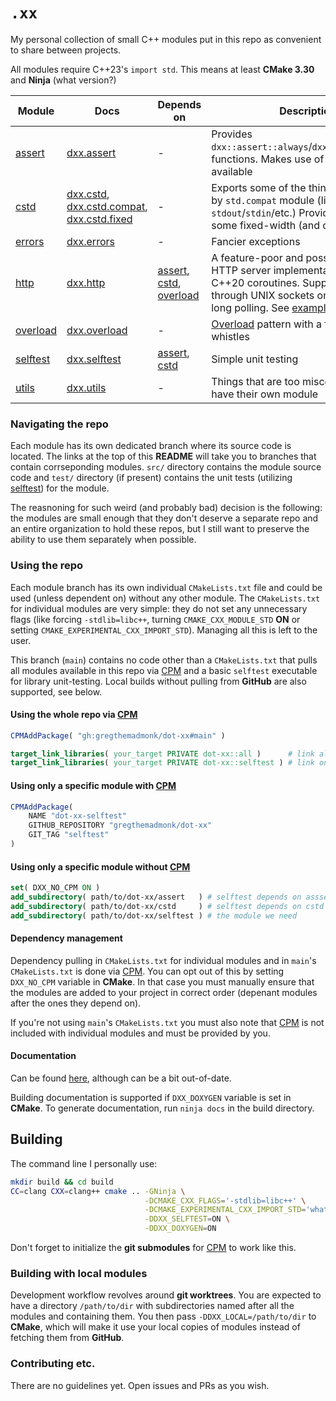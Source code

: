 # `.xx`

My personal collection of small C++ modules put in this repo as convenient to
share between projects.

All modules require C++23's `import std`. This means at least __CMake 3.30__ and
__Ninja__ (what version?)

|Module|Docs|Depends on|Description|Included by default|
|---|---|---|---|---|
|[assert](https://github.com/GregTheMadMonk/dot-xx/tree/assert)| [dxx.assert](https://gregthemadmonk.github.io/dot-xx/module__dxx_8assert.html) | - | Provides `dxx::assert::always`/`dxx::assert::debug` functions. Makes use of `<stacktrace>` if available | Yes |
|[cstd](https://github.com/GregTheMadMonk/dot-xx/tree/cstd)| [dxx.cstd](https://gregthemadmonk.github.io/dot-xx/module__dxx_8cstd.html), [dxx.cstd.compat](https://gregthemadmonk.github.io/dot-xx/module__dxx_8cstd_8compat.html), [dxx.cstd.fixed](https://gregthemadmonk.github.io/dot-xx/module__dxx_8cstd_8fixed.html) | - | Exports some of the things not provided by `std.compat` module (like `stdout`/`stdin`/etc.) Provides aliases for some fixed-width (and other) types | Yes |
|[errors](https://github.com/GregTheMadMonk/dot-xx/tree/errors)| [dxx.errors](https://gregthemadmonk.github.io/dot-xx/module__dxx_8errors.html) | - | Fancier exceptions | Yes |
|[http](https://github.com/GregTheMadMonk/dot-xx/tree/http)| [dxx.http](https://gregthemadmonk.github.io/dot-xx/module__dxx_8http.html) | [assert](https://github.com/GregTheMadMonk/dot-xx/tree/assert), [cstd](https://github.com/GregTheMadMonk/dot-xx/tree/cstd), [overload](https://github.com/GregTheMadMonk/dot-xx/tree/overload) | A feature-poor and possibly incomplete HTTP server implementation built with C++20 coroutines. Supports networking through UNIX sockets only. Supports long polling. See [example](https://github.com/GregTheMadMonk/dot-xx/blob/http/example/main.cc). | No. Set `DXX_WITH_HTTP` CMake option to `ON` to include |
|[overload](https://github.com/GregTheMadMonk/dot-xx/tree/overload)| [dxx.overload](https://gregthemadmonk.github.io/dot-xx/module__dxx_8overload.html) | - | [Overload](https://www.cppstories.com/2019/02/2lines3featuresoverload.html/) pattern with a few bells and whistles | Yes |
|[selftest](https://github.com/GregTheMadMonk/dot-xx/tree/selftest)| [dxx.selftest](https://gregthemadmonk.github.io/dot-xx/module__dxx_8selftest.html) | [assert](https://github.com/GregTheMadMonk/dot-xx/tree/assert), [cstd](https://github.com/GregTheMadMonk/dot-xx/tree/cstd) | Simple unit testing | Yes |
|[utils](https://github.com/GregTheMadMonk/dot-xx/tree/utils)| [dxx.utils](https://gregthemadmonk.github.io/dot-xx/module__dxx_8utils.html) | - | Things that are too miscellaneous to have their own module | Yes |

### Navigating the repo

Each module has its own dedicated branch where its source code is located.
The links at the top of this __README__ will take you to branches that contain
corrseponding modules. `src/` directory contains the module source code and
`test/` directory (if present) contains the unit tests (utilizing
[selftest](https://github.com/GregTheMadMonk/dot-xx/tree/selftest)) for the
module.

The reasnoning for such weird (and probably bad) decision is the following:
the modules are small enough that they don't deserve a separate repo and an
entire organization to hold these repos, but I still want to preserve the
ability to use them separately when possible.

### Using the repo

Each module branch has its own individual `CMakeLists.txt` file and could
be used (unless dependent on) without any other module. The `CMakeLists.txt`
for individual modules are very simple: they do not set any unnecessary flags
(like forcing `-stdlib=libc++`, turning `CMAKE_CXX_MODULE_STD` __ON__ or setting
`CMAKE_EXPERIMENTAL_CXX_IMPORT_STD`). Managing all this is left to the user.

This branch (`main`) contains no code other than a `CMakeLists.txt` that pulls
all modules available in this repo via [CPM](https://github.com/cpm-cmake/CPM.cmake)
and a basic `selftest` executable for library unit-testing.
Local builds without pulling from __GitHub__ are also supported, see below.

#### Using the whole repo via [CPM](https://github.com/cpm-cmake/CPM.cmake)

```cmake
CPMAddPackage( "gh:gregthemadmonk/dot-xx#main" )

target_link_libraries( your_target PRIVATE dot-xx::all )      # link all modules
target_link_libraries( your_target PRIVATE dot-xx::selftest ) # link only selftest and required
```

#### Using only a specific module with [CPM](https://github.com/cpm-cmake/CPM.cmake)

```cmake
CPMAddPackage(
    NAME "dot-xx-selftest"
    GITHUB_REPOSITORY "gregthemadmonk/dot-xx"
    GIT_TAG "selftest"
)
```

#### Using only a specific module without [CPM](https://github.com/cpm-cmake/CPM.cmake)

```cmake
set( DXX_NO_CPM ON )
add_subdirectory( path/to/dot-xx/assert   ) # selftest depends on asssert
add_subdirectory( path/to/dot-xx/cstd     ) # selftest depends on cstd
add_subdirectory( path/to/dot-xx/selftest ) # the module we need
```

#### Dependency management

Dependency pulling in `CMakeLists.txt` for individual modules and in `main`'s
`CMakeLists.txt` is done via [CPM](https://github.com/cpm-cmake/CPM.cmake).
You can opt out of this by setting `DXX_NO_CPM` variable in __CMake__.
In that case you must manually ensure that the modules are added to your project
in correct order (depenant modules after the ones they depend on).

If you're not using `main`'s `CMakeLists.txt` you must also note that
[CPM](https://github.com/cpm-cmake/CPM.cmake) is not included with individual
modules and must be provided by you.

#### Documentation

Can be found [here](https://gregthemadmonk.github.io/dot-xx/),
although can be a bit out-of-date.

Building documentation is supported if `DXX_DOXYGEN` variable is set in
__CMake__. To generate documentation, run `ninja docs` in the build directory.

## Building

The command line I personally use:
```sh
mkdir build && cd build
CC=clang CXX=clang++ cmake .. -GNinja \
                              -DCMAKE_CXX_FLAGS='-stdlib=libc++' \
                              -DCMAKE_EXPERIMENTAL_CXX_IMPORT_STD='whatever-the-feature-test-value-is-now' \
                              -DDXX_SELFTEST=ON \
                              -DDXX_DOXYGEN=ON
```

Don't forget to initialize the __git submodules__ for
[CPM](https://github.com/cpm-cmake/CPM.cmake) to work like this.

### Building with local modules

Development workflow revolves around __git worktrees__. You are expected to have
a directory `/path/to/dir` with subdirectories named after all the modules and
containing them. You then pass `-DDXX_LOCAL=/path/to/dir` to __CMake__,
which will make it use your local copies of modules instead of fetching them
from __GitHub__.

### Contributing etc.

There are no guidelines yet. Open issues and PRs as you wish.
